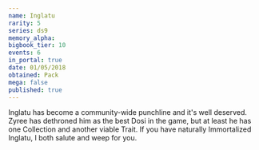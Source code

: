 ```yaml
---
name: Inglatu
rarity: 5
series: ds9
memory_alpha:
bigbook_tier: 10
events: 6
in_portal: true
date: 01/05/2018
obtained: Pack
mega: false
published: true
---
```


Inglatu has become a community-wide punchline and it's well deserved. Zyree has dethroned him as the best Dosi in the game, but at least he has one Collection and another viable Trait. If you have naturally Immortalized Inglatu, I both salute and weep for you.
